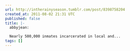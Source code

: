 ```yaml
---
url: http://intherainyseason.tumblr.com/post/8398758204
created_at: 2011-08-02 21:31 UTC
published: false
title: |-
  abbyjean:

  Nearly 500,000 inmates incarcerated in local and...
tags: []
---
```



